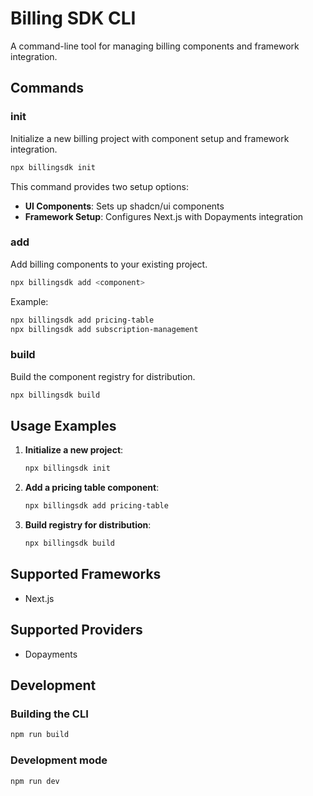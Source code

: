 # Billing SDK CLI

A command-line tool for managing billing components and framework integration.

## Commands

### init

Initialize a new billing project with component setup and framework integration.

```bash
npx billingsdk init
```

This command provides two setup options:
- **UI Components**: Sets up shadcn/ui components
- **Framework Setup**: Configures Next.js with Dopayments integration

### add

Add billing components to your existing project.

```bash
npx billingsdk add <component>
```

Example:
```bash
npx billingsdk add pricing-table
npx billingsdk add subscription-management
```

### build

Build the component registry for distribution.

```bash
npx billingsdk build
```

## Usage Examples

1. **Initialize a new project**:
   ```bash
   npx billingsdk init
   ```

2. **Add a pricing table component**:
   ```bash
   npx billingsdk add pricing-table
   ```

3. **Build registry for distribution**:
   ```bash
   npx billingsdk build
   ```

## Supported Frameworks

- Next.js

## Supported Providers

- Dopayments

## Development

### Building the CLI

```bash
npm run build
```

### Development mode

```bash
npm run dev
```
